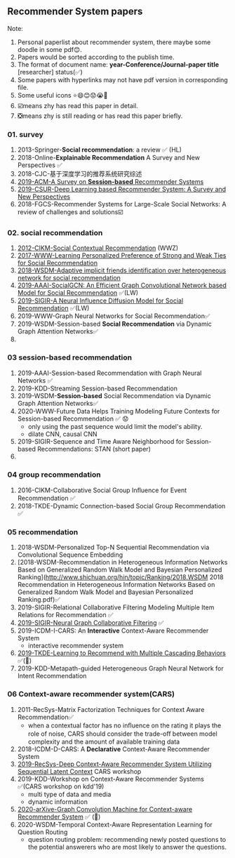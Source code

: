 ## Recommender System papers

Note: 

1. Personal paperlist about recommender system, there maybe some doodle in some pdf😊.
2. Papers would be sorted according to the publish time.
3. The format of document name: **year-Conference/Journal-paper title** [researcher] status(✅)
4. Some papers with hyperlinks may not have pdf version in corresponding file.
5. Some useful icons ⭐😄😊😟😭:horse:
6. :ballot_box_with_check:means zhy has read this paper in detail.
7. :negative_squared_cross_mark:means zhy is still reading or has read this paper briefly.



### 01. survey

1. 2013-Springer-**Social recommendation**: a review ✅ (HL)
3. 2018-Online-**Explainable Recommendation** A Survey and New Perspectives ✅
3. 2018-CJC-基于深度学习的推荐系统研究综述
4. [2019-ACM-A Survey on **Session-based** Recommender Systems](https://arxiv.org/pdf/1902.04864.pdf)
5. [2019-CSUR-Deep Learning based Recommender System: A Survey and New Perspectives](https://arxiv.org/pdf/1707.07435.pdf)
6. 2018-FGCS-Recommender Systems for Large-Scale Social Networks: A review of challenges and solutions:ballot_box_with_check:

### 02. social recommendation

1. [2012-CIKM-Social Contextual Recommendation](http://media.cs.tsinghua.edu.cn/~multimedia/cuipeng/papers/SocialContextualRec.pdf) (WWZ)
2. [2017-WWW-Learning Personalized Preference of Strong and Weak Ties for Social Recommendation](http://www.findshine.com/me/downloads/papers/www2017-Learning_Personalized_Preference_of_Strong_and_Weak_Ties_for_Social_Recommendation.pdf)
3. [2018-WSDM-Adaptive implicit friends identification over heterogeneous network for social recommendation](https://dl.acm.org/doi/10.1145/3269206.3271725)
4. [2019-AAAI-SocialGCN: An Efficient Graph Convolutional Network based Model for Social Recommendation](https://arxiv.org/pdf/1811.02815.pdf) ✅(LW)
5. [2019-SIGIR-A Neural Influence Diffusion Model for Social Recommendation](https://arxiv.org/pdf/1904.10322.pdf) ✅(LW)
6. 2019-WWW-Graph Neural Networks for Social Recommendation✅
7. 2019-WSDM-Session-based **Social Recommendation** via Dynamic Graph Attention Networks✅
8. 

### 03 session-based recommendation

1. 2019-AAAI-Session-based Recommendation with Graph Neural Networks ✅
2. 2019-KDD-Streaming Session-based Recommendation
4. 2019-WSDM-**Session-based** Social Recommendation via Dynamic Graph Attention Networks✅
4. 2020-WWW-Future Data Helps Training Modeling Future Contexts for Session-based Recommendation ✅ 😟
   - only using the past sequence would limit the model's ability.
   - dilate CNN, causal CNN
5. 2019-SIGIR-Sequence and Time Aware Neighborhood for Session-based Recommendations: STAN (short paper)
6. 

### 04 group recommendation

1. 2016-CIKM-Collaborative Social Group Inﬂuence for Event Recommendation ✅
2. 2018-TKDE-Dynamic Connection-based Social Group Recommendation ✅

### 05 recommendation

1. 2018-WSDM-Personalized Top-N Sequential Recommendation via Convolutional Sequence Embedding 
2. [2018-WSDM-Recommendation in Heterogeneous Information Networks Based on Generalized Random Walk Model and Bayesian Personalized Ranking](http://www.shichuan.org/hin/topic/Ranking/2018.WSDM 2018 Recommendation in Heterogeneous Information Networks Based on Generalized Random Walk Model and Bayesian Personalized Ranking.pdf)✅
3. 2019-SIGIR-Relational Collaborative Filtering Modeling Multiple Item Relations for Recommendation ✅
4. [2019-SIGIR-Neural Graph Collaborative Filtering](https://arxiv.org/pdf/1905.08108.pdf) ✅
5. 2019-ICDM-I-CARS: An **Interactive** Context-Aware Recommender System
   - interactive recommender system
6. [2019-TKDE-Learning to Recommend with Multiple Cascading Behaviors](https://arxiv.org/pdf/1809.08161.pdf) ✅(:horse:)
7. 2019-KDD-Metapath-guided Heterogeneous Graph Neural Network for Intent Recommendation

### 06 Context-aware recommender system(CARS)

1. 2011-RecSys-Matrix Factorization Techniques for Context Aware Recommendation✅ 
   -  when a contextual factor has no inﬂuence on the rating it plays the role of noise,  CARS should consider the trade-oﬀ between model complexity and the amount of available training data
2. 2018-ICDM-D-CARS: A **Declarative** Context-Aware Recommender System
3. [2019-RecSys-Deep Context-Aware Recommender System Utilizing Sequential Latent Context](https://arxiv.org/pdf/1909.03999.pdf) CARS workshop
4. 2019-KDD-Workshop on Context-Aware Recommender Systems ✅(CARS workshop on kdd'19)
   - multi type of data and media
   - dynamic information
5. [2020-arXive-Graph Convolution Machine for Context-aware Recommender System](https://arxiv.org/pdf/2001.11402.pdf) ✅ (🐴)
6. 2020-WSDM-Temporal Context-Aware Representation Learning for Question Routing
   - question routing problem: recommending newly posted questions to the potential answerers who are most likely to answer the questions.
